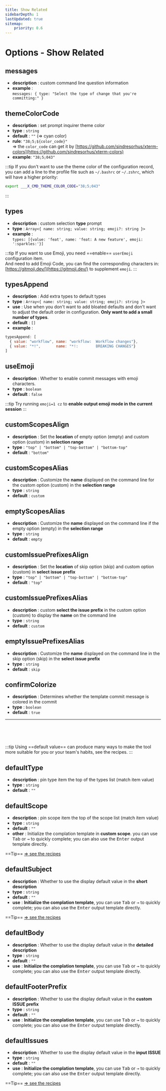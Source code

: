 ```yaml
---
title: Show Related
sidebarDepth: 1
lastUpdated: true
sitemap:
    priority: 0.6
---
```


# Options - Show Related

## messages

- **description** : custom command line question information
- **example** : <br>`messages: { type: "Select the type of change that you're committing:" }`

## themeColorCode

- **description** : set prompt inquirer theme color
- **type** : `string`
- **default** : `""`  (⇒ cyan color)
- **rule**: `"38;5;${color_code}"`    
  ⇒ the `color_code` can get it by [https://github.com/sindresorhus/xterm-colors](https://github.com/sindresorhus/xterm-colors)
- **example**: `"38;5;043"`

:::tip
If you don't want to use the theme color of the configuration record, you can add a line to the profile file such as `~/.bashrc` or `~/.zshrc`, which will have a higher priority:

```bash
export ___X_CMD_THEME_COLOR_CODE="38;5;043"
```

:::

## types

- **description** : custom selection **type** prompt
- **type** : `Array<{ name: string; value: string; emoji?: string }>`
- **example** : <br>`types: [{value: 'feat', name: 'feat: A new feature', emoji: ':sparkles:'}]`

:::tip
If you want to use Emoji, you need ==enable== `userEmoji` configuration item. <br>
And need to add Emoji Code, you can find the corresponding characters in: [https://gitmoji.dev/](https://gitmoji.dev/) to supplement `emoji`.
:::

## typesAppend

- **description** : Add extra types to default types
- **type** : `Array<{ name: string; value: string; emoji?: string }>`
- **use** : Use when you don't want to add bloated defaults and don't want to adjust the default order in configuration. **Only want to add a small number of types**.
- **default** : `[]`
- **example** : <br>
```js
typesAppend: [ 
  { value: "workflow", name: "workflow:  Workflow changes"},
  { value: "*!",       name: "*!:        BREAKING CHANGES"}
]
```

## useEmoji

- **description** : Whether to enable commit messages with emoji characters.
- **type** : `boolean`
- **default** : `false`

:::tip
Try running `emoji=1 cz` to **enable output emoji mode in the current session**
:::

## customScopesAlign

- **description** : Set the **location** of empty option (empty) and custom option (custom) in **selection range**
- **type** : `"top" | "bottom" | "top-bottom" | "bottom-top"`
- **default** : `"bottom"`

## customScopesAlias

- **description** : Customize the **name** displayed on the command line for the custom option (custom) in the **selection range**
- **type** : `string`
- **default** : `custom`

## emptyScopesAlias

- **description** : Customize the **name** displayed on the command line if the empty option (empty) in the **selection range**
- **type** : `string`
- **default** : `empty`

## customIssuePrefixesAlign

- **description** : Set the **location** of skip option (skip) and custom option (custom) in **select issue prefix**
- **type** : `"top" | "bottom" | "top-bottom" | "bottom-top"`
- **default** : `"top"`

## customIssuePrefixesAlias

- **description** : custom **select the issue prefix** in the custom option (custom) to display the **name** on the command line
- **type** : `string`
- **default** : `custom`

## emptyIssuePrefixesAlias

- **description** : Customize the **name** displayed on the command line in the skip option (skip) in the **select issue prefix**
- **type** : `string`
- **default** : `skip`

## confirmColorize

- **description** : Determines whether the template commit message is colored in the commit
- **type** : `boolean`
- **default** : `true`

---

<br/>
<br/>
<br/>

:::tip
Using ==default value== can produce many ways to make the tool more suitable for you or your team's habits, see the recipes.
:::

## defaultType

- **description** : pin type item the top of the types list (match item value)
- **type** : `string`
- **default** : `""`

## defaultScope

- **description** : pin scope item the top of the scope list (match item value) 
- **type** : `string`
- **default** : `""`
- **other** : Initialize the complation template in **custom scope**. you can use <kbd>Tab</kbd> or <kbd>→</kbd> to quickly complete; you can also use the <kbd> Enter</kbd> output template directly.

==Tip== [⇒ see the recipes](/recipes/defaultScope.html)


## defaultSubject

- **description** : Whether to use the display default value in the **short description**
- **type** : `string`
- **default** : `""`
- **use** :  **Initialize the complation template**, you can use <kbd>Tab</kbd> or <kbd>→</kbd> to quickly complete; you can also use the <kbd> Enter</kbd> output template directly.

==Tip== [⇒ see the recipes](/recipes/defaultSubject.html)

## defaultBody

- **description** : Whether to use the display default value in the **detailed description**
- **type** : `string`
- **default** : `""`
- **use** :  **Initialize the complation template**, you can use <kbd>Tab</kbd> or <kbd>→</kbd> to quickly complete; you can also use the <kbd> Enter</kbd> output template directly.

## defaultFooterPrefix

- **description** : Whether to use the display default value in the **custom ISSUE prefix**
- **type** : `string`
- **default** : `""`
- **use** :  **Initialize the complation template**, you can use <kbd>Tab</kbd> or <kbd>→</kbd> to quickly complete; you can also use the <kbd> Enter</kbd> output template directly.

## defaultIssues

- **description** : Whether to use the display default value in the **input ISSUE**
- **type** : `string`
- **default** : `""`
- **use** :  **Initialize the complation template**, you can use <kbd>Tab</kbd> or <kbd>→</kbd> to quickly complete; you can also use the <kbd> Enter</kbd> output template directly.

==Tip== [⇒ see the recipes](/recipes/defaultIssues.html)
